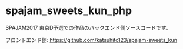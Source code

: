 # spajam_sweets_kun_php
SPAJAM2017 東京D予選での作品のバックエンド側ソースコードです。

フロントエンド側: https://github.com/katsuhito123/spajam-sweets_kun
